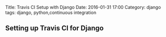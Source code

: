 Title: Travis CI Setup with Django
Date: 2016-01-31 17:00
Category: django
tags: django, python,continuous integration

## Setting up Travis CI for Django
